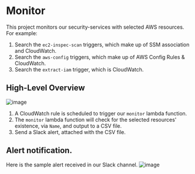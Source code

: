 # Monitor
This project monitors our security-services with selected AWS resources. For example:
1. Search the `ec2-inspec-scan` triggers, which make up of SSM association and CloudWatch.
1. Search the `aws-config` triggers, which make up of AWS Config Rules & CloudWatch.
1. Search the `extract-iam` trigger, which is CloudWatch.

## High-Level Overview 

![image](https://user-images.githubusercontent.com/71627887/97109535-bb0b6800-170e-11eb-83c9-12372f1c9a8a.png)

1. A CloudWatch rule is scheduled to trigger our `monitor` lambda function.
1. The `monitor` lambda function will check for the selected resources' existence, via `Name`, and output to a CSV file.
1. Send a Slack alert, attached with the CSV file.  

## Alert notification. 
Here is the sample alert received in our Slack channel.
![image](https://user-images.githubusercontent.com/71627887/96721051-2e933980-13de-11eb-8526-c71e45fdb3d0.png)

